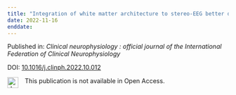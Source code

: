 ```yaml
---
title: "Integration of white matter architecture to stereo-EEG better describes epileptic spike propagation."
date: 2022-11-16
enddate:
---
```


Published in: *Clinical neurophysiology : official journal of the International Federation of Clinical Neurophysiology*

DOI: [10.1016/j.clinph.2022.10.012](https://doi.org/10.1016/j.clinph.2022.10.012)

<img src="https://upload.wikimedia.org/wikipedia/commons/thumb/0/0e/Closed_Access_logo_transparent.svg/1200px-Closed_Access_logo_transparent.svg.png" alt="drawing" width="25" align="left"/> &nbsp;&nbsp;&nbsp;This publication is not available in Open Access.


